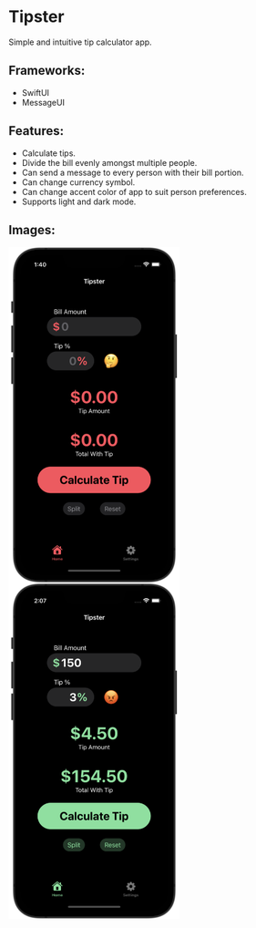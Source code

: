 # Tipster

Simple and intuitive tip calculator app.

## Frameworks:
- SwiftUI
- MessageUI

## Features:
- Calculate tips.
- Divide the bill evenly amongst multiple people.
- Can send a message to every person with their bill portion.
- Can change currency symbol.
- Can change accent color of app to suit person preferences.
- Supports light and dark mode.

## Images:
<img src="image1.png" style="float:left" width="300">
<img src="image2.png" style="float:left" width="300">
